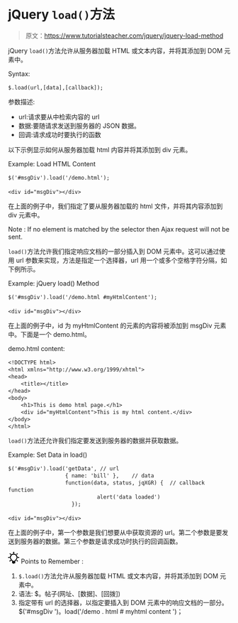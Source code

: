 # jQuery `load()`方法

> 原文：<https://www.tutorialsteacher.com/jquery/jquery-load-method>

jQuery `load()`方法允许从服务器加载 HTML 或文本内容，并将其添加到 DOM 元素中。

Syntax:

```
$.load(url,[data],[callback]);
```

参数描述:

*   url:请求要从中检索内容的 url
*   数据:要随请求发送到服务器的 JSON 数据。
*   回调:请求成功时要执行的函数

以下示例显示如何从服务器加载 html 内容并将其添加到 div 元素。

Example: Load HTML Content

```
$('#msgDiv').load('/demo.html');

<div id="msgDiv"></div>
```

在上面的例子中，我们指定了要从服务器加载的 html 文件，并将其内容添加到 div 元素中。

Note : If no element is matched by the selector then Ajax request will not be sent.

`load()`方法允许我们指定响应文档的一部分插入到 DOM 元素中。这可以通过使用 url 参数来实现，方法是指定一个选择器，url 用一个或多个空格字符分隔，如下例所示。

Example: jQuery load() Method

```
$('#msgDiv').load('/demo.html #myHtmlContent');

<div id="msgDiv"></div>
```

在上面的例子中，id 为 myHtmlContent 的元素的内容将被添加到 msgDiv 元素中。下面是一个 demo.html。

demo.html content:

```
<!DOCTYPE html>
<html xmlns="http://www.w3.org/1999/xhtml">
<head>
    <title></title>
</head>
<body>
    <h1>This is demo html page.</h1>
    <div id="myHtmlContent">This is my html content.</div>
</body>
</html>
```

`load()`方法还允许我们指定要发送到服务器的数据并获取数据。

Example: Set Data in load()

```
$('#msgDiv').load('getData', // url 
                  { name: 'bill' },    // data 
                  function(data, status, jqXGR) {  // callback function 
                            alert('data loaded')
                    });

<div id="msgDiv"></div>
```

在上面的例子中，第一个参数是我们想要从中获取资源的 url。第二个参数是要发送到服务器的数据。第三个参数是请求成功时执行的回调函数。

![](img/85db52f5404f0c468e1b194aa487d6a1.png)  Points to Remember :

1.  `$.load()`方法允许从服务器加载 HTML 或文本内容，并将其添加到 DOM 元素中。
2.  语法:
    $。帖子(网址、[数据]、[回拨])
3.  指定带有 url 的选择器，以指定要插入到 DOM 元素中的响应文档的一部分。$('#msgDiv ')。load('/demo . html # myhtml content ')；